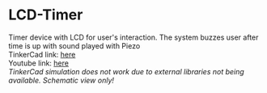 # LCD-Timer
Timer device with LCD for user's interaction. The system buzzes user after time is up with sound played with Piezo<br>
TinkerCad link: <a href="https://www.tinkercad.com/things/b2efuzNlXh4?sharecode=MP5GaDCrZEs2iRWbUNFZf4AsXsUCZWkfgmfQRra_5OY">here</a><br>
Youtube link: <a href="https://youtu.be/NNHfoFaAW9g">here</a><br>
<em>TinkerCad simulation does not work due to external libraries not being available. Schematic view only!</em>
